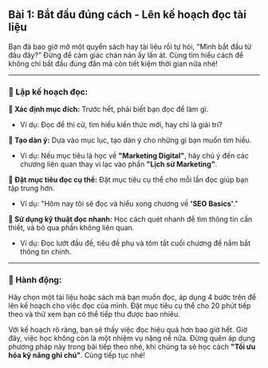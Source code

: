 ## Bài 1: Bắt đầu đúng cách - Lên kế hoạch đọc tài liệu

Bạn đã bao giờ mở một quyển sách hay tài liệu rồi tự hỏi, "Mình bắt đầu từ đâu đây?" Đừng để cảm giác chán nản ấy lấn át. Cùng tìm hiểu cách để không chỉ bắt đầu đúng đắn mà còn tiết kiệm thời gian nữa nhé!

---

### 📌 Lập kế hoạch đọc:

**🔹 Xác định mục đích:**
Trước hết, phải biết bạn đọc để làm gì.  
- Ví dụ: Đọc để thi cử, tìm hiểu kiến thức mới, hay chỉ là giải trí?

**🔹 Tạo dàn ý:**
Dựa vào mục lục, tạo dàn ý cho những gì bạn muốn tìm hiểu.  
- Ví dụ: Nếu mục tiêu là học về **"Marketing Digital"**, hãy chú ý đến các chương liên quan thay vì lạc vào phần **"Lịch sử Marketing"**.

**🔹 Đặt mục tiêu đọc cụ thể:**
Đặt mục tiêu cụ thể cho mỗi lần đọc giúp bạn tập trung hơn.  
- Ví dụ: "Hôm nay tôi sẽ đọc và hiểu xong chương về **'SEO Basics'**."

**🔹 Sử dụng kỹ thuật đọc nhanh:**
Học cách quét nhanh để tìm thông tin cần thiết, và bỏ qua phần không liên quan.  
- Ví dụ: Đọc lướt đầu đề, tiêu đề phụ và tóm tắt cuối chương để nắm bắt thông tin chính.

---

### 🚀 Hành động:

Hãy chọn một tài liệu hoặc sách mà bạn muốn đọc, áp dụng 4 bước trên để lên kế hoạch cho việc đọc của mình. Đặt mục tiêu cụ thể cho 20 phút tiếp theo và thử xem bạn có thể tiếp thu được bao nhiêu.

Với kế hoạch rõ ràng, bạn sẽ thấy việc đọc hiệu quả hơn bao giờ hết. Giờ đây, việc học không còn là một nhiệm vụ nặng nề nữa. Đừng quên áp dụng phương pháp này trong bài tiếp theo nhé, khi chúng ta sẽ học cách **"Tối ưu hóa kỹ năng ghi chú"**. Cùng tiếp tục nhé!